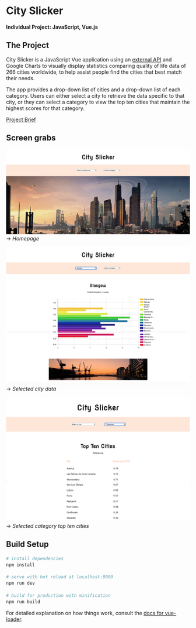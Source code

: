 # City Slicker
**Individual Project: JavaScript, Vue.js**

## The Project
City Slicker is a JavaScript Vue application using an [external API](https://developers.teleport.org/api/reference/) and Google Charts to visually display statistics comparing quality of life data of 266 cities worldwide, to help assist people find the cities that best match their needs.

The app provides a drop-down list of cities and a drop-down list of each category. Users can either select a city to retrieve the data specific to that city, or they can select a category to view the top ten cities that maintain the highest scores for that category.

[Project Brief](https://gist.github.com/futuresocks/031986766572aaecdbaffc17adf495f8)

## Screen grabs

![Homepage](./ScreenGrabs/Homepage.png)
-> _Homepage_

![Selected_City](./ScreenGrabs/Glasgow_Data01.png)
![Selected_City](./ScreenGrabs/Glasgow_Data02.png)
-> _Selected city data_

![Selected_Category](./ScreenGrabs/Tolerance_topTen01.png)
![Selected_Category](./ScreenGrabs/Tolerance_topTen02.png)
-> _Selected category top ten cities_

## Build Setup

``` bash
# install dependencies
npm install

# serve with hot reload at localhost:8080
npm run dev

# build for production with minification
npm run build
```

For detailed explanation on how things work, consult the [docs for vue-loader](http://vuejs.github.io/vue-loader).
